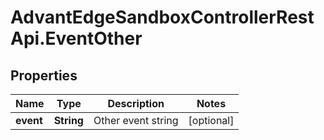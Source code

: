 # AdvantEdgeSandboxControllerRestApi.EventOther

## Properties
Name | Type | Description | Notes
------------ | ------------- | ------------- | -------------
**event** | **String** | Other event string | [optional] 


